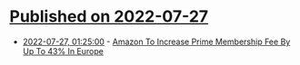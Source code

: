 # [Published on 2022-07-27](index.md)

* [2022-07-27, 01:25:00](https://news.slashdot.org/story/22/07/26/2129201/amazon-to-increase-prime-membership-fee-by-up-to-43-in-europe?utm_source=rss1.0mainlinkanon&utm_medium=feed) - [Amazon To Increase Prime Membership Fee By Up To 43% In Europe](https://news.slashdot.org/story/22/07/26/2129201/amazon-to-increase-prime-membership-fee-by-up-to-43-in-europe?utm_source=rss1.0mainlinkanon&utm_medium=feed)
